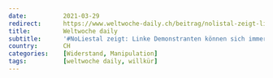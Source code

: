 ```yaml
---
date:          2021-03-29
redirect:      https://www.weltwoche-daily.ch/beitrag/nolistal-zeigt-linke-demonstranten-koennen-sich-immer-auf-srf-verlassen-selbst-wenn-sie-gegen-eine-demo-demonstrieren/
title:         Weltwoche daily
subtitle:      '#NoLiestal zeigt: Linke Demonstranten können sich immer auf SRF verlassen – selbst wenn sie gegen eine Demo demonstrieren'
country:       CH
categories:    [Widerstand, Manipulation]
tags:          [weltwoche daily, willkür]
---
```

